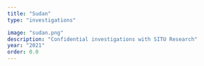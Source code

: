 ```yaml
---
title: "Sudan"
type: "investigations"

image: "sudan.png"
description: "Confidential investigations with SITU Research"
year: "2021"
order: 0.0
---
```


